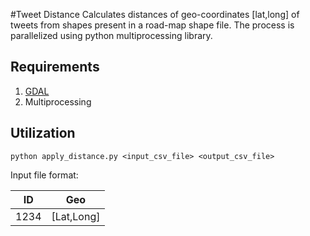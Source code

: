 #Tweet Distance
Calculates distances of geo-coordinates [lat,long] of tweets from shapes present in a road-map shape file. The process is parallelized using python multiprocessing library. 

## Requirements
1. [GDAL](https://pypi.python.org/pypi/GDAL/)
2. Multiprocessing

## Utilization

```
python apply_distance.py <input_csv_file> <output_csv_file>
```

Input file format:

| ID | Geo |
| -- | --- |
| 1234 | [Lat,Long] |